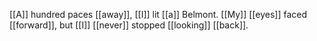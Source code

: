 [[A]] hundred paces [[away]], [[I]] lit [[a]] Belmont. [[My]] [[eyes]] faced [[forward]], but [[I]] [[never]] stopped [[looking]] [[back]]. 
